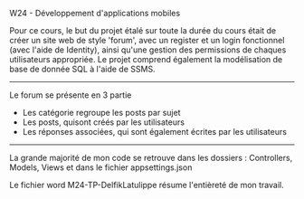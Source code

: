 W24 - Développement d'applications mobiles

Pour ce cours, le but du projet étalé sur toute la durée du cours était de créer un site web de style 'forum', avec un register et un login fonctionnel (avec l'aide de Identity), ainsi qu'une gestion des permissions de chaques utilisateurs appropriée. Le projet comprend également la modélisation de base de donnée SQL à l'aide de SSMS.

<hr>

Le forum se présente en 3 partie 
<ul>
    <li>Les catégorie regroupe les posts par sujet</li>
    <li>Les posts, quisont créés par les utilisateurs</li>
    <li>Les réponses associées, qui sont également écrites par les utilisateurs</li>
</ul>

<hr>

La grande majorité de mon code se retrouve dans les dossiers : Controllers, Models, Views et dans le fichier appsettings.json

Le fichier word M24-TP-DelfikLatulippe résume l'entièreté de mon travail.



    
    
